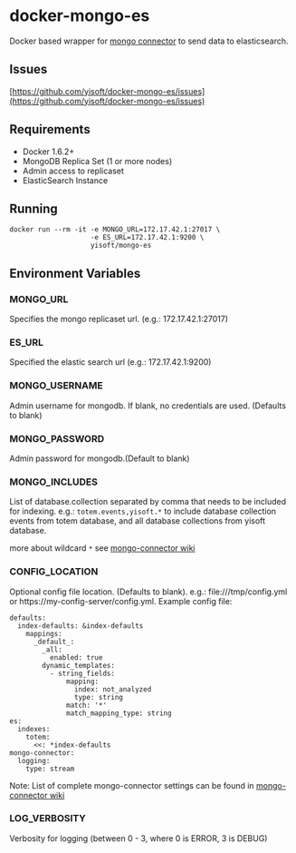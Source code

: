 # docker-mongo-es
Docker based wrapper for [mongo connector](https://github.com/10gen-labs/mongo-connector) to send data to elasticsearch.

## Issues
[https://github.com/yisoft/docker-mongo-es/issues](https://github.com/yisoft/docker-mongo-es/issues)

## Requirements
- Docker 1.6.2+
- MongoDB Replica Set (1 or more nodes)
- Admin access to replicaset
- ElasticSearch Instance

## Running
```
docker run --rm -it -e MONGO_URL=172.17.42.1:27017 \
                    -e ES_URL=172.17.42.1:9200 \ 
                    yisoft/mongo-es
```
 
## Environment Variables

### MONGO_URL
Specifies the mongo replicaset url. (e.g.: 172.17.42.1:27017)

### ES_URL
Specified the elastic search url (e.g.: 172.17.42.1:9200)

### MONGO_USERNAME
Admin username for mongodb. If blank, no credentials are used. (Defaults to blank)

### MONGO_PASSWORD
Admin password for mongodb.(Default to blank)

### MONGO_INCLUDES
List of database.collection separated by comma that needs to be included for indexing. e.g.: ```totem.events,yisoft.*``` to 
include database collection events from totem database, and all database collections from yisoft database.

more about wildcard ```*``` see [mongo-connector wiki](https://github.com/10gen-labs/mongo-connector/wiki/Configuration-Options)

### CONFIG_LOCATION
Optional config file location. (Defaults to blank). e.g.:  file:///tmp/config.yml  or https://my-config-server/config.yml.
Example config file:  
```
defaults:
  index-defaults: &index-defaults
    mappings:
      _default_:
        _all:
          enabled: true
        dynamic_templates:
          - string_fields:
              mapping:
                index: not_analyzed
                type: string
              match: '*'
              match_mapping_type: string
es:
  indexes:
    totem:
      <<: *index-defaults
mongo-connector:
  logging:
    type: stream
```

Note:  List of complete mongo-connector settings can be found in [mongo-connector wiki](https://github.com/10gen-labs/mongo-connector/wiki/Configuration-Options)

### LOG_VERBOSITY
Verbosity for logging (between 0 - 3,  where 0 is ERROR,  3 is DEBUG)